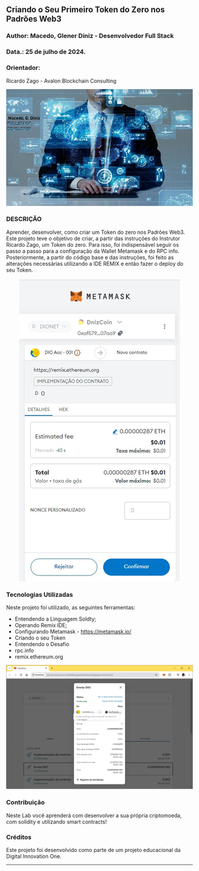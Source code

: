 ## Criando o Seu Primeiro Token do Zero nos Padrões Web3
### Author: Macedo, Glener Diniz - Desenvolvedor Full Stack
### Data.: 25 de julho de 2024.

### Orientador:
Ricardo Zago - Avalon Blockchain Consulting
<p align="center">
  <img src="https://raw.githubusercontent.com/gdmacedo/Glener-Talk/main/developer-MacedoGDiniz.jpg" alt="Macedo, Glener Diniz">
</p>

### DESCRIÇÃO
Aprender, desenvolver, como criar um Token do zero nos Padrões Web3. 
Este projeto teve o objetivo de criar, a partir das instruções do Instrutor Ricardo Zago, um Token do zero. 
Para isso, foi indispensável seguir os passo a passo para a configuração da Wallet Metamask e do RPC info. 
Posteriormente, a partir do código base e das instruções, foi feito as alterações necessárias utilizando a IDE REMIX e então fazer o deploy do seu Token.

<p align="center">
  <img src="https://raw.githubusercontent.com/gdmacedo/TokenNosPadr-esWeb3/main/Token_GLENER_001.jpg" alt="Transação">
</p>


### Tecnologias Utilizadas
Neste projeto foi utilizado, as seguintes ferramentas:
- Entendendo a Linguagem Soldty;
- Operando Remix IDE;
- Configurando Metamask - https://metamask.io/​
- Criando o seu Token
- Entendendo o Desafio
- rpc.info
- remix.ethereum.org


<p align="center">
  <img src="https://raw.githubusercontent.com/gdmacedo/Glener-Talk/main/MetaMash.jpg" alt="Metamask">
</p>


### Contribuição
Neste Lab você aprenderá com desenvolver a sua própria criptomoeda, com solidity e utilizando smart contracts!


### Créditos
Este projeto foi desenvolvido como parte de um projeto educacional da Digital Innovation One.

---
